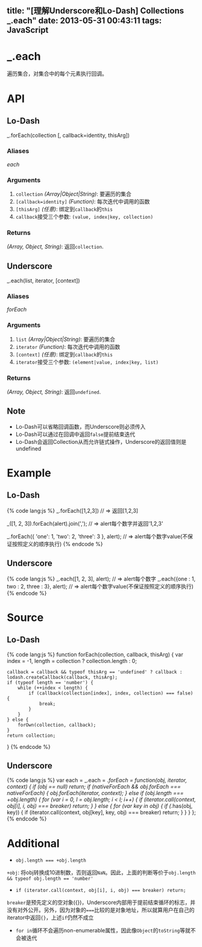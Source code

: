 title: "[理解Underscore和Lo-Dash] Collections _.each"
date: 2013-05-31 00:43:11
tags: JavaScript
---

# _.each

遍历集合，对集合中的每个元素执行回调。

# API

## Lo-Dash
_.forEach(collection [, callback=identity, thisArg])

### Aliases
*each*

### Arguments
1. `collection` *(Array|Object|String)*: 要遍历的集合
2. `[callback=identity]` *(Function)*: 每次迭代中调用的函数
3. `[thisArg]` *(任意)*: 绑定到`callback`的`this`
4. `callback`接受三个参数: `(value, index|key, collection)`

### Returns
*(Array, Object, String)*: 返回`collection`.
 
## Underscore
_.each(list, iterator, [context])

### Aliases
*forEach*

### Arguments
1. `list` *(Array|Object|String)*: 要遍历的集合
2. `iterator` *(Function)*: 每次迭代中调用的函数
3. `[context]` *(任意)*: 绑定到`callback`的`this`
4. `iterator`接受三个参数: `(element|value, index|key, list)`

### Returns
*(Array, Object, String)*: 返回`undefined`.

## Note
- Lo-Dash可以省略回调函数，而Underscore则必须传入
- Lo-Dash可以通过在回调中返回`false`提前结束迭代
- Lo-Dash会返回Collection从而允许链式操作，Underscore的返回值则是undefined

# Example
## Lo-Dash
{% code lang:js %}
_.forEach([1,2,3])
// => 返回[1,2,3]

_([1, 2, 3]).forEach(alert).join(',');
// => alert每个数字并返回'1,2,3'

_.forEach({ 'one': 1, 'two': 2, 'three': 3 }, alert);
// => alert每个数字value(不保证按照定义的顺序执行)
{% endcode %}

## Underscore
{% code lang:js %}
_.each([1, 2, 3], alert);
// => alert每个数字
_.each({one : 1, two : 2, three : 3}, alert);
// => alert每个数字value(不保证按照定义的顺序执行)
{% endcode %}

# Source

## Lo-Dash
{% code lang:js %}
function forEach(collection, callback, thisArg) {
    var index = -1,
    length = collection ? collection.length : 0;

    callback = callback && typeof thisArg == 'undefined' ? callback : lodash.createCallback(callback, thisArg);
    if (typeof length == 'number') {
        while (++index < length) {
            if (callback(collection[index], index, collection) === false) {
                break;
            }
        }
    } else {
        forOwn(collection, callback);
    }
    return collection;
}
{% endcode %}

## Underscore
{% code lang:js %}
var each = _.each = _.forEach = function(obj, iterator, context) {
    if (obj == null) return;
    if (nativeForEach && obj.forEach === nativeForEach) {
      obj.forEach(iterator, context);
    } else if (obj.length === +obj.length) {
      for (var i = 0, l = obj.length; i < l; i++) {
        if (iterator.call(context, obj[i], i, obj) === breaker) return;
      }
    } else {
      for (var key in obj) {
        if (_.has(obj, key)) {
          if (iterator.call(context, obj[key], key, obj) === breaker) return;
        }
      }
    }
  };
{% endcode %}

# Additional
- `obj.length === +obj.length`

`+obj`: 将obj转换成10进制数，否则返回`NaN`。因此，上面的判断等价于`obj.length && typeof obj.length == 'number'`

- `if (iterator.call(context, obj[i], i, obj) === breaker) return;`

`breaker`是预先定义的空对象({})，Underscore内部用于提前结束循环的标志，并没有对外公开。另外，因为对象的`===`比较的是对象地址，所以就算用户在自己的iterator中返回`{}`，上述`if`仍然不成立

- `for in`循环不会遍历non-enumerable属性，因此像`Object`的`toString`等就不会被迭代